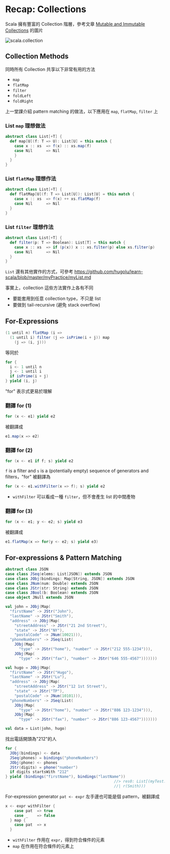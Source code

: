 # Recap: Collections

Scala 擁有豐富的 Collection 階層，參考文章 [Mutable and Immutable Collections](http://docs.scala-lang.org/overviews/collections/overview.html) 的圖片

![scala.collection](http://docs.scala-lang.org/resources/images/collections.png)

## Collection Methods

同時所有 Collection 共享以下非常有用的方法
- `map`
- `flatMap`
- `filter`
- `foldLeft`
- `foldRight`
 
上一堂課介紹 pattern matching 的做法，以下應用在 `map`, `flatMap`, `filter` 上

### List `map` 理想做法
```scala
abstract class List[+T] {
  def map[U](f: T => U): List[U] = this match {
    case x :: xs  => f(x) :: xs.map(f)
    case Nil      => Nil
    }
  }
}
```

### List `flatMap` 理想作法
```scala
abstract class List[+T] {
  def flatMap[U](f: T => List[U]): List[U] = this match {
    case x :: xs  => f(x) ++ xs.flatMap(f)
    case Nil      => Nil
  }
}
```

### List `filter` 理想作法
```scala
abstract class List[+T] {
  def filter(p: T => Boolean): List[T] = this match {
    case x :: xs  => if (p(x)) x :: xs.filter(p) else xs.filter(p)
    case Nil      => Nil
  }
}
```

`List` 還有其他實作的方式，可參考 https://github.com/hugolu/learn-scala/blob/master/myPractice/myList.md

事實上，collection 這些方法實作上各有不同
- 要能套用到任意 collection type，不只是 list
- 要做到 tail-recursive (避免 stack overflow)

## For-Expressions

```scala
(1 until n) flatMap (i =>
  (1 until i) filter (j => isPrime(i + j)) map
    (j => (i, j)))
```
等同於
```scala
for {
  i <- 1 until n
  j <- 1 until i
  if isPrime(i + j)
} yield (i, j)
```
"for" 表示式更易於理解

### 翻譯 for (1)
```scala
for (x <- e1) yield e2
```
被翻譯成
```scala
e1.map(x => e2)
```

### 翻譯 for (2)
```scala
for (x <- e1 if f; s) yield e2
```
`f` is a filter and `s` is a (potentially empty) sequence of generators and filters，"for" 被翻譯為
```scala
for (x <- e1.withFilter(x => f); s) yield e2
```
- `withFilter` 可以看成一種 `filter`，但不會產生 list 的中間產物

### 翻譯 for (3)
```scala
for (x <- e1; y <- e2; s) yield e3
```
被翻譯成
```scala
e1.flatMap(x => for(y <- e2; s) yield e3)
```

## For-expressions & Pattern Matching

```scala
abstract class JSON
case class JSeq(elems: List[JSON]) extends JSON
case class JObj(bindings: Map[String, JSON]) extends JSON
case class JNum(num: Double) extends JSON
case class JStr(str: String) extends JSON
case class JBool(b: Boolean) extends JSON
case object JNull extends JSON

val john = JObj(Map(
  "firstName" -> JStr("John"),
  "lastName" -> JStr("Smith"),
  "address" -> JObj(Map(
    "streetAddress" -> JStr("21 2nd Street"),
    "state" -> JStr("NY"),
    "postalCode" -> JNum(10021))),
  "phoneNumbers" -> JSeq(List(
    JObj(Map(
      "type" -> JStr("home"), "number" -> JStr("212 555-1234"))),
    JObj(Map(
      "type" -> JStr("fax"), "number" -> JStr("646 555-4567")))))))

val hugo = JObj(Map(
  "firstName" -> JStr("Hugo"),
  "lastName" -> JStr("Lu"),
  "address" -> JObj(Map(
    "streetAddress" -> JStr("12 1st Street"),
    "state" -> JStr("TP"),
    "postalCode" -> JNum(10101))),
  "phoneNumbers" -> JSeq(List(
    JObj(Map(
      "type" -> JStr("home"), "number" -> JStr("886 123-1234"))),
    JObj(Map(
      "type" -> JStr("fax"), "number" -> JStr("886 123-4567")))))))

val data = List(john, hugo)

```

找出電話開頭為"212"的人
```scala
for {
  JObj(bindings) <- data
  JSeq(phones) = bindings("phoneNumbers")
  JObj(phone) <- phones
  JStr(digits) = phone("number")
  if digits startsWith "212"
} yield (bindings("firstName"), bindings("lastName"))
                                                //> res0: List[(myTest.test20.JSON, myTest.test20.JSON)] = List((JStr(John),JSt
                                                //| r(Smith)))

```

For-expression generator `pat <- expr` 左手邊也可能是個 pattern，被翻譯成
```scala
x <- expr withFilter {
    case pat  => true
    case _    => false
  } map {
    case pat  => x
  }
```
- `withFilter` 作用在 `expr`，得到符合條件的元素
- `map` 在作用在符合條件的元素上

